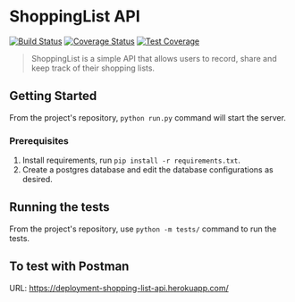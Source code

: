 # ShoppingList API

[![Build Status](https://travis-ci.org/flacode/shopping_list.png)](https://travis-ci.org/flacode/shopping_list)     [![Coverage Status](https://coveralls.io/repos/github/flacode/shopping_list/badge.svg)](https://coveralls.io/github/flacode/shopping_list)
[![Test Coverage](https://api.codeclimate.com/v1/badges/08889291e991002973ae/test_coverage)](https://codeclimate.com/github/flacode/shopping_list/test_coverage)


> ShoppingList is a simple API that allows users to record, share and keep track of their shopping lists.

## Getting Started

From the project's repository, ``` python run.py ``` command will start the server.

### Prerequisites

1. Install requirements, run ```pip install -r requirements.txt```.
2. Create a postgres database and edit the database configurations as desired.

## Running the tests

From the project's repository, use ``` python -m tests/ ``` command to run the tests.

## To test with Postman

URL: https://deployment-shopping-list-api.herokuapp.com/

